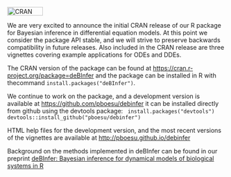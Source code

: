 <a href="https://cran.r-project.org/package=deBInfer"><img src="http://www.r-pkg.org/badges/version/deBInfer" width="82" height="20" alt="CRAN Badge" class="alignleft size-large" /></a>

We are very excited to announce the initial CRAN release of our R package for Bayesian inference in differential equation models. At this point we consider the package API stable, and we will strive to preserve backwards compatibility in future releases. Also included in the CRAN release are three vignettes covering example applications for ODEs and DDEs.

The CRAN version of the package can be found at <a href="https://cran.r-project.org/package=deBInfer">https://cran.r-project.org/package=deBInfer</a> and the package can be installed in R with thecommand <code>install.packages("deBInfer")</code>.

We continue to work on the package, and a development version is available at <a href="https://github.com/pboesu/debinfer">https://github.com/pboesu/debinfer</a> it can be installed directly from github using the devtools package:
<code>
install.packages("devtools")
devtools::install_github("pboesu/debinfer")
</code>

HTML help files for the development version, and the most recent versions of the vignettes are available at <a href="http://pboesu.github.io/debinfer">http://pboesu.github.io/debinfer</a>

Background on the methods implemented in deBInfer can be found in our preprint <a href="https://arxiv.org/abs/1605.00021" target="_blank">deBInfer: Bayesian inference for dynamical models of biological systems in R</a>
